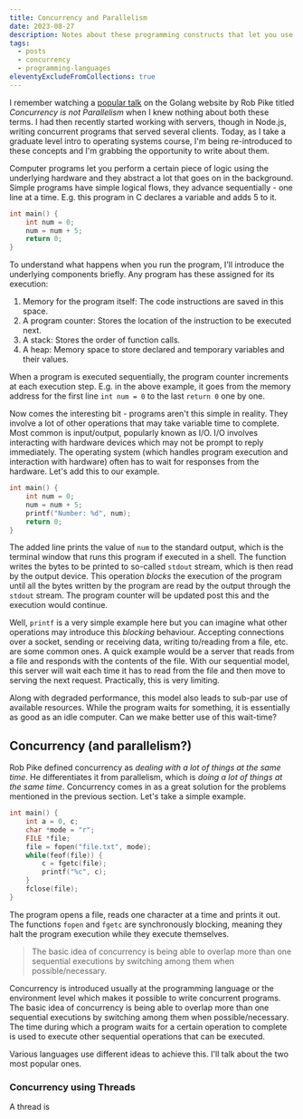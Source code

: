 ```yaml
---
title: Concurrency and Parallelism
date: 2023-08-27
description: Notes about these programming constructs that let you use resources to the maximum
tags:
  - posts
  - concurrency
  - programming-languages
eleventyExcludeFromCollections: true
---
```


I remember watching a [popular talk](https://go.dev/blog/waza-talk) on the Golang website by Rob Pike titled _Concurrency is not Parallelism_ when I knew nothing about both these terms. I had then recently started working with servers, though in Node.js, writing concurrent programs that served several clients. Today, as I take a graduate level intro to operating systems course, I'm being re-introduced to these concepts and I'm grabbing the opportunity to write about them.

Computer programs let you perform a certain piece of logic using the underlying hardware and they abstract a lot that goes on in the background. Simple programs have simple logical flows, they advance sequentially - one line at a time. E.g. this program in C declares a variable and adds 5 to it.

```C
int main() {
	int num = 0;
	num = num + 5;
	return 0;
}
```

To understand what happens when you run the program, I'll introduce the underlying components briefly. Any program has these assigned for its execution:

1. Memory for the program itself: The code instructions are saved in this space.
2. A program counter: Stores the location of the instruction to be executed next.
3. A stack: Stores the order of function calls.
4. A heap: Memory space to store declared and temporary variables and their values.

When a program is executed sequentially, the program counter increments at each execution step. E.g. in the above example, it goes from the memory address for the first line `int num = 0` to the last `return 0` one by one.

Now comes the interesting bit - programs aren't this simple in reality. They involve a lot of other operations that may take variable time to complete. Most common is input/output, popularly known as I/O. I/O involves interacting with hardware devices which may not be prompt to reply immediately. The operating system (which handles program execution and interaction with hardware) often has to wait for responses from the hardware. Let's add this to our example.

```C
int main() {
	int num = 0;
	num = num + 5;
	printf("Number: %d", num);
	return 0;
}
```

The added line prints the value of `num` to the standard output, which is the terminal window that runs this program if executed in a shell. The function writes the bytes to be printed to so-called `stdout` stream, which is then read by the output device. This operation _blocks_ the execution of the program until all the bytes written by the program are read by the output through the `stdout` stream. The program counter will be updated post this and the execution would continue.

Well, `printf` is a very simple example here but you can imagine what other operations may introduce this _blocking_ behaviour. Accepting connections over a socket, sending or receiving data, writing to/reading from a file, etc. are some common ones. A quick example would be a server that reads from a file and responds with the contents of the file. With our sequential model, this server will wait each time it has to read from the file and then move to serving the next request. Practically, this is very limiting.

Along with degraded performance, this model also leads to sub-par use of available resources. While the program waits for something, it is essentially as good as an idle computer. Can we make better use of this wait-time?

## Concurrency (and parallelism?)

Rob Pike defined concurrency as _dealing with a lot of things at the same time_. He differentiates it from parallelism, which is _doing a lot of things at the same time_. Concurrency comes in as a great solution for the problems mentioned in the previous section. Let's take a simple example.

```C
int main() {
	int a = 0, c;
	char *mode = "r";
	FILE *file;
	file = fopen("file.txt", mode);
	while(feof(file)) {
		c = fgetc(file);
		printf("%c", c);
	}
	fclose(file);
}
```

The program opens a file, reads one character at a time and prints it out. The functions `fopen` and `fgetc` are synchronously blocking, meaning they halt the program execution while they execute themselves.

> The basic idea of concurrency is being able to overlap more than one sequential executions by switching among them when possible/necessary.

Concurrency is introduced usually at the programming language or the environment level which makes it possible to write concurrent programs. The basic idea of concurrency is being able to overlap more than one sequential executions by switching among them when possible/necessary. The time during which a program waits for a certain operation to complete is used to execute other sequential operations that can be executed.

Various languages use different ideas to achieve this. I'll talk about the two most popular ones.

### Concurrency using Threads

A thread is
